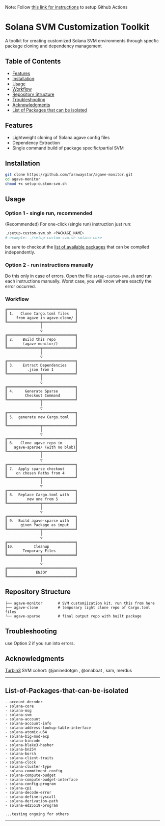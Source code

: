 Note: Follow [this link for instructions](https://github.com/farawaystar/agave-monitor/) to setup Github Actions

# Solana SVM Customization Toolkit


A toolkit for creating customized Solana SVM environments through specfic package cloning and dependency management

## Table of Contents
- [Features](#features)
- [Installation](#installation)
- [Usage](#usage)
- [Workflow](#workflow)
- [Repository Structure](#repository-structure)
- [Troubleshooting](#troubleshooting)
- [Acknowledgments](#contributing)
- [List of Packages that can be isolated](#List-of-Packages-that-can-be-isolated)


## Features
- Lightweight cloning of Solana agave config files
- Dependency Extraction
- Single command build of package specific/partial SVM 

## Installation
```bash
git clone https://github.com/farawaystar/agave-monitor.git
cd agave-monitor
chmod +x setup-custom-svm.sh
```

## Usage 
### Option 1 - single run, recommended

(Recommended) For one-click (single run) instruction just run:
```bash
./setup-custom-svm.sh <PACKAGE_NAME>
# example: ./setup-custom-svm.sh solana-core
```
be sure to checkout the [list of available packages]() that can be compiled independently.

### Option 2 - run instructions manually
Do this only in case of errors. Open the file ```setup-custom-svm.sh``` and run each instructions manually. Worst case, you will know where exactly the error occurred.

### Workflow
```
╔═══════════════════════════════╗
║ 1.   Clone Cargo.toml files   ║
║    from agave in agave-clone/ ║
╚═══════════════╤═══════════════╝
                │
                ▽
╔═══════════════════════════════╗
║ 2.    Build this repo         ║
║       (agave-monitor/)        ║
╚═══════════════╤═══════════════╝
                │
                ▽
╔═══════════════════════════════╗
║ 3.    Extract Dependencies    ║
║         .json from 1          ║
╚═══════════════╤═══════════════╝
                │
                ▽
╔═══════════════════════════════╗
║ 4.     Generate Sparse        ║
║        Checkout Command       ║
╚═══════════════╤═══════════════╝
                │
                ▽
╔═══════════════════════════════╗
║ 5.  generate new Cargo.toml   ║
║                               ║
╚═══════════════╤═══════════════╝
                │
                ▽
╔═══════════════════════════════╗
║ 6.   Clone agave repo in      ║
║   agave-sparse/ (with no blob)║
╚═══════════════╤═══════════════╝
                │
                ▽
╔═══════════════════════════════╗
║ 7.  Apply sparse checkout     ║
║    on chosen Paths from 4     ║
╚═══════════════╤═══════════════╝
                │
                ▽
╔═══════════════════════════════╗
║ 8.  Replace Cargo.toml with   ║
║         new one from 5        ║
╚═══════════════╤═══════════════╝
                │
                ▽
╔═══════════════════════════════╗
║ 9.  Build agave-sparse with   ║
║      given Package as input   ║
╚═══════════════╤═══════════════╝
                │
                ▽
╔═══════════════════════════════╗
║10.         Cleanup            ║
║       Temporary Files         ║
╚═══════════════╤═══════════════╝
                │
                ▽
╔═══════════════════════════════╗
║             ENJOY             ║
╚═══════════════════════════════╝
```

## Repository Structure
```
├── agave-monitor       # SVM customiization kit. run this from here
├── agave-clone         # temporary light clone repo of Cargo.toml files
└── agave-sparse        # final output repo with built package 
```

## Troubleshooting
use Option 2 if you run into errors.

## Acknowledgments
[Turbin3](https://turbin3.com) SVM cohort: @janinedotgm , @onaboat , sam, merdus

---

## List-of-Packages-that-can-be-isolated

```
- account-decoder
- solana-core
- solana-msg
- solana-svm
- solana-account
- solana-account-info
- solana-address-lookup-table-interface
- solana-atomic-u64
- solana-big-mod-exp
- solana-bincode
- solana-blake3-hasher
- solana-bn254
- solana-borsh
- solana-client-traits
- solana-clock
- solana-cluster-type
- solana-commitment-config
- solana-compute-budget
- solana-compute-budget-interface
- solana-config-program
- solana-cpi
- solana-decode-error
- solana-define-syscall
- solana-derivation-path
- solana-ed25519-program

...testing ongoing for others
```

---